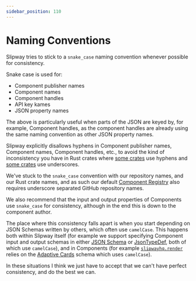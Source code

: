 ```yaml
---
sidebar_position: 110
---
```


# Naming Conventions

Slipway tries to stick to a `snake_case` naming convention whenever possible for consistency.

Snake case is used for:
 
 - Component publisher names
 - Component names
 - Component handles
 - API key kames
 - JSON property names

The above is particularly useful when parts of the JSON are keyed by, for example, Component handles, as the
component handles are already using the same naming convention as other JSON property names.

Slipway explicitly disallows hyphens in Component publisher names, Component names, Component handles, etc., to
avoid the kind of inconsistency you have in Rust crates where [some crates](https://lib.rs/crates/actix-web)
use hyphens and [some crates](https://lib.rs/crates/serde_json) use underscores.

We've stuck to the `snake_case` convention with our repository names, and our Rust crate names, and
as such our default [Component Registry](/docs/guides/component-registries#slipway-component-registry) also requires underscore separated GitHub repository names.

We also recommend that the input and output properties of Components use `snake_case` for consistency, although
in the end this is down to the component author.

The place where this consistency falls apart is when you start depending on JSON Schemas written by others, which often use
`camelCase`. This happens both within Slipway itself (for example we support specifying Component input and output schemas
in either [JSON Schema](https://json-schema.org/) or [JsonTypeDef](https://jsontypedef.com/), both of which use `camelCase`), and in Components (for example [`slipwayhq.render`](https://github.com/slipwayhq/slipway_render) relies
on the [Adaptive Cards](https://adaptivecards.io/) schema which uses `camelCase`).

In these situations I think we just have to accept that we can't have perfect consistency, and do the best we can.
